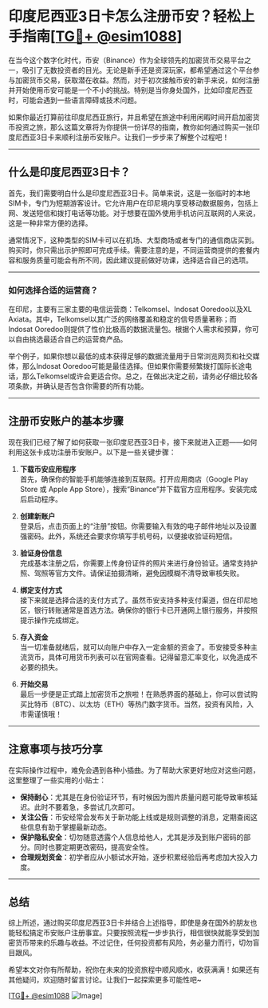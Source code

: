 # 印度尼西亚3日卡怎么注册币安？轻松上手指南[[TG💪+ @esim1088](https://t.me/s/esim1088)]

在当今这个数字化时代，币安（Binance）作为全球领先的加密货币交易平台之一，吸引了无数投资者的目光。无论是新手还是资深玩家，都希望通过这个平台参与加密货币交易，获取潜在收益。然而，对于初次接触币安的新手来说，如何注册并开始使用币安可能是一个不小的挑战。特别是当你身处国外，比如印度尼西亚时，可能会遇到一些语言障碍或技术问题。

如果你最近打算前往印度尼西亚旅行，并且希望在旅途中利用闲暇时间开启加密货币投资之旅，那么这篇文章将为你提供一份详尽的指南，教你如何通过购买一张印度尼西亚3日卡来顺利注册币安账户。让我们一步步来了解整个过程吧！

---

## 什么是印度尼西亚3日卡？

首先，我们需要明白什么是印度尼西亚3日卡。简单来说，这是一张临时的本地SIM卡，专门为短期游客设计。它允许用户在印尼境内享受移动数据服务，包括上网、发送短信和拨打电话等功能。对于想要在国外使用手机访问互联网的人来说，这是一种非常方便的选择。

通常情况下，这种类型的SIM卡可以在机场、大型商场或者专门的通信商店买到。购买时，你只需出示护照即可完成手续。需要注意的是，不同运营商提供的套餐内容和服务质量可能会有所不同，因此建议提前做好功课，选择适合自己的选项。

---

### 如何选择合适的运营商？

在印尼，主要有三家主要的电信运营商：Telkomsel、Indosat Ooredoo以及XL Axiata。其中，Telkomsel以其广泛的网络覆盖和稳定的信号质量著称；而Indosat Ooredoo则提供了性价比极高的数据流量包。根据个人需求和预算，你可以自由挑选最适合自己的运营商产品。

举个例子，如果你想以最低的成本获得足够的数据流量用于日常浏览网页和社交媒体，那么Indosat Ooredoo可能是最佳选择。但如果你需要频繁拨打国际长途电话，那么Telkomsel或许会更适合你。总之，在做出决定之前，请务必仔细比较各项条款，并确认是否包含你需要的所有功能。

---

## 注册币安账户的基本步骤

现在我们已经了解了如何获取一张印度尼西亚3日卡，接下来就进入正题——如何利用这张卡成功注册币安账户。以下是一些关键步骤：

1. **下载币安应用程序**  
   首先，确保你的智能手机能够连接到互联网。打开应用商店（Google Play Store 或 Apple App Store），搜索“Binance”并下载官方应用程序。安装完成后启动程序。

2. **创建新账户**  
   登录后，点击页面上的“注册”按钮。你需要输入有效的电子邮件地址以及设置强密码。此外，系统还会要求你填写手机号码，以便接收验证码短信。

3. **验证身份信息**  
   完成基本注册之后，你需要上传身份证件的照片来进行身份验证。通常支持护照、驾照等官方文件。请保证拍摄清晰，避免因模糊不清导致审核失败。

4. **绑定支付方式**  
   接下来就是选择合适的支付方式了。虽然币安支持多种支付渠道，但在印尼地区，银行转账通常是首选方法。确保你的银行卡已开通网上银行服务，并按照提示操作完成绑定。

5. **存入资金**  
   当一切准备就绪后，就可以向账户中存入一定金额的资金了。币安接受多种主流货币，具体可用货币列表可以在官网查看。记得留意汇率变化，以免造成不必要的损失。

6. **开始交易**  
   最后一步便是正式踏上加密货币之旅啦！在熟悉界面的基础上，你可以尝试购买比特币（BTC）、以太坊（ETH）等热门数字货币。当然，投资有风险，入市需谨慎哦！

---

## 注意事项与技巧分享

在实际操作过程中，难免会遇到各种小插曲。为了帮助大家更好地应对这些问题，这里整理了一些实用的小贴士：

- **保持耐心**：尤其是在身份验证环节，有时候因为图片质量问题可能导致审核延迟。此时不要着急，多尝试几次即可。
- **关注公告**：币安经常会发布关于新功能上线或是规则调整的消息，定期查阅这些信息有助于掌握最新动态。
- **保护隐私安全**：切勿随意透露个人信息给他人，尤其是涉及到账户密码的部分。同时也要定期更改密码，提高安全性。
- **合理规划资金**：初学者应从小额试水开始，逐步积累经验后再考虑加大投入力度。

---

## 总结

综上所述，通过购买印度尼西亚3日卡并结合上述指导，即使是身在国外的朋友也能轻松搞定币安账户注册事宜。只要按照流程一步步执行，相信很快就能享受到加密货币带来的乐趣与收益。不过记住，任何投资都有风险，务必量力而行，切勿盲目跟风。

希望本文对你有所帮助，祝你在未来的投资旅程中顺风顺水，收获满满！如果还有其他疑问，欢迎随时留言讨论。让我们一起探索更多可能性吧~

[[TG💪+ @esim1088](https://t.me/s/esim1088) ![Image](https://i.postimg.cc/4NQfJmqS/Snipaste-2025-05-13-00-14-12.png)]